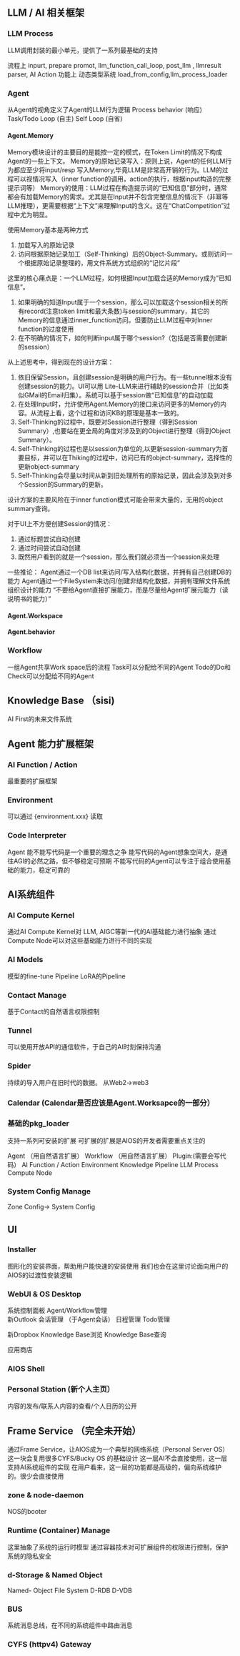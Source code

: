 ## LLM / AI 相关框架
### LLM Process

LLM调用封装的最小单元，提供了一系列最基础的支持

流程上 inpurt, prepare promot, llm_function_call_loop, post_llm , llmresult parser, AI Action
功能上 动态类型系统 load_from_config,llm_process_loader

### Agent
从Agent的视角定义了Agent的LLM行为逻辑
Process behavior  (响应)
Task/Todo Loop (自主)
Self Loop (自省)


#### Agent.Memory
Memory模块设计的主要目的是能按一定的模式，在Token Limit的情况下构成Agent的一些上下文。
Memory的原始记录写入：原则上说，Agent的任何LLM行为都应至少将input/resp 写入Memory,毕竟LLM是非常高开销的行为。LLM的过程可以视情况写入（inner function的调用，action的执行，根据input构造的完整提示词等）
Memory的使用：LLM过程在构造提示词的“已知信息”部分时，通常都会有加载Memory的需求。尤其是在Input并不包含完整信息的情况下（非幂等LLM推理），更需要根据“上下文”来理解Input的含义。这在“ChatCompetition”过程中尤为明显。

使用Memory基本是两种方式
1. 加载写入的原始记录
2. 访问根据原始记录加工（Self-Thinking）后的Object-Summary。或则访问一个根据原始记录整理的，用文件系统方式组织的“记忆片段”

这里的核心痛点是：一个LLM过程，如何根据Input加载合适的Memory成为“已知信息”。
1. 如果明确的知道Input属于一个session，那么可以加载这个session相关的所有record(注意token limit和最大条数)与session的summary，其它的Memory的信息通过inner_function访问。但要防止LLM过程中对Inner function的过度使用
2. 在不明确的情况下，如何判断input属于哪个session?（包括是否需要创建新的session）

从上述思考中，得到现在的设计方案：
1. 依旧保留Session，且创建session是明确的用户行为。有一些tunnel根本没有创建session的能力。UI可以用 Lite-LLM来进行辅助的session合并（比如类似GMail的Email归集）。系统可以基于session做“已知信息”的自动加载
2. 在处理Input时，允许使用Agent.Memory的接口来访问更多的Memory的内容。从流程上看，这个过程和访问KB的原理是基本一致的。
3. Self-Thinking的过程中，既要对Session进行整理（得到Session Summary）,也要站在更全局的角度对涉及到的Object进行整理（得到Object Summary）。
4. Self-Thinking的过程也是以session为单位的,以更新session-summary为首要目标，并可以在Thiking的过程中，访问已有的object-summary，选择性的更新object-summary
5. Self-Thinking会尽量以时间从新到旧处理所有的原始记录，因此会涉及到对多个Session的Summary的更新。

设计方案的主要风险在于inner function模式可能会带来大量的，无用的object summary查询。

对于UI上不方便创建Session的情况：
1. 通过标题尝试自动创建
2. 通过时间尝试自动创建
3. 既然用户看到的就是一个session，那么我们就必须当一个session来处理


一些推论：
Agent通过一个DB list来访问/写入结构化数据，并拥有自己创建DB的能力
Agent通过一个FileSystem来访问/创建非结构化数据，并拥有理解文件系统组织设计的能力
“不要给Agent直接扩展能力，而是尽量给Agent扩展元能力（读说明书的能力）”

#### Agent.Workspace

#### Agent.behavior

### Workflow
一组Agent共享Work space后的流程
Task可以分配给不同的Agent
Todo的Do和Check可以分配给不同的Agent

## Knowledge Base （sisi)
AI First的未来文件系统

## Agent 能力扩展框架

### AI Function / Action 
最重要的扩展框架

### Environment
可以通过 {environment.xxx} 读取

### Code Interpreter  
Agent 能不能写代码是一个重要的理念之争
能写代码的Agent想象空间大，是通往AGI的必然之路，但不够稳定可预期
不能写代码的Agent可以专注于组合使用基础的能力，稳定可靠的

## AI系统组件
### AI Compute Kernel
通过AI Compute Kernel对 LLM, AIGC等新一代的AI基础能力进行抽象
通过Compute Node可以对这些基础能力进行不同的实现 

### AI Models
模型的fine-tune Pipeline
LoRA的Pipeline

### Contact Manage

基于Contact的自然语言权限控制

### Tunnel
可以使用开放API的通信软件，于自己的AI时刻保持沟通

### Spider
持续的导入用户在旧时代的数据。
从Web2->web3

### Calendar (Calendar是否应该是Agent.Worksapce的一部分）


### 基础的pkg_loader
支持一系列可安装的扩展
可扩展的扩展是AIOS的开发者需要重点关注的

Agent （用自然语言扩展）
Workflow （用自然语言扩展）
Plugin:(需要会写代码）
	AI Function / Action
	Environment
	Knowledge Pipeline
	LLM Process
	Compute Node

### System Config Manage

Zone Config-> System Config

## UI 

### Installer 
图形化的安装界面，帮助用户能快速的安装使用
我们也会在这里讨论面向用户的AIOS的过渡性安装逻辑

### WebUI & OS Desktop
系统控制面板
Agent/Workflow管理   
新Outlook
	会话管理 （于Agent会话）
	日程管理
	Todo管理

新Dropbox
	Knowledge Base浏览
	Knowledge Base查询
	
应用商店
	
### AIOS Shell

### Personal Station (新个人主页）
内容的发布/联系人内容的查看/个人日历的公开

## Frame Service （完全未开始）
通过Frame Service，让AIOS成为一个典型的网络系统（Personal Server OS）
这一块会复用很多CYFS/Bucky OS 的基础设计
这一层AI不会直接使用，这一层支持AI系统组件的实现
在用户看来，这一层的功能都是高级的，偏向系统维护的。很少会直接使用

### zone & node-daemon
NOS的booter

### Runtime (Container) Manage
这里抽象了系统的运行时模型
通过容器技术对可扩展组件的权限进行控制，保护系统的隐私安全

### d-Storage & Named Object
Named- Object File System
D-RDB
D-VDB

### BUS
系统消息总线，在不同的系统组件中路由消息

### CYFS (httpv4) Gateway
